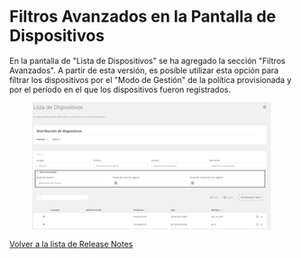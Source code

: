 # Filtros Avanzados en la Pantalla de Dispositivos

En la pantalla de "Lista de Dispositivos" se ha agregado la sección "Filtros Avanzados". A partir de esta versión, es posible utilizar esta opción para filtrar los dispositivos por el "Modo de Gestión" de la política provisionada y por el período en el que los dispositivos fueron registrados.

<figure><img src="../../../.gitbook/assets/image (108).png" alt=""><figcaption></figcaption></figure>

[Volver a la lista de Release Notes](./)
